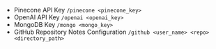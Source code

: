 - Pinecone API Key `/pinecone <pinecone_key>`
- OpenAI API Key `/openai <openai_key>`
- MongoDB Key `/mongo <mongo_key>`
- GitHub Repository Notes Configuration `/github <user_name> <repo> <directory_path>`